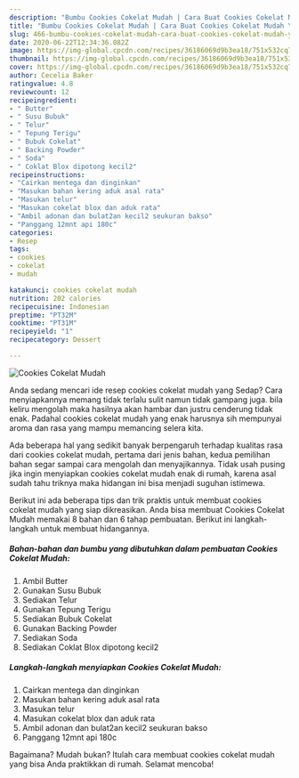 ```yaml
---
description: "Bumbu Cookies Cokelat Mudah | Cara Buat Cookies Cokelat Mudah Yang Bisa Manjain Lidah"
title: "Bumbu Cookies Cokelat Mudah | Cara Buat Cookies Cokelat Mudah Yang Bisa Manjain Lidah"
slug: 466-bumbu-cookies-cokelat-mudah-cara-buat-cookies-cokelat-mudah-yang-bisa-manjain-lidah
date: 2020-06-22T12:34:36.082Z
image: https://img-global.cpcdn.com/recipes/36186069d9b3ea18/751x532cq70/cookies-cokelat-mudah-foto-resep-utama.jpg
thumbnail: https://img-global.cpcdn.com/recipes/36186069d9b3ea18/751x532cq70/cookies-cokelat-mudah-foto-resep-utama.jpg
cover: https://img-global.cpcdn.com/recipes/36186069d9b3ea18/751x532cq70/cookies-cokelat-mudah-foto-resep-utama.jpg
author: Cecelia Baker
ratingvalue: 4.8
reviewcount: 12
recipeingredient:
- " Butter"
- " Susu Bubuk"
- " Telur"
- " Tepung Terigu"
- " Bubuk Cokelat"
- " Backing Powder"
- " Soda"
- " Coklat Blox dipotong kecil2"
recipeinstructions:
- "Cairkan mentega dan dinginkan"
- "Masukan bahan kering aduk asal rata"
- "Masukan telur"
- "Masukan cokelat blox dan aduk rata"
- "Ambil adonan dan bulat2an kecil2 seukuran bakso"
- "Panggang 12mnt api 180c"
categories:
- Resep
tags:
- cookies
- cokelat
- mudah

katakunci: cookies cokelat mudah 
nutrition: 202 calories
recipecuisine: Indonesian
preptime: "PT32M"
cooktime: "PT31M"
recipeyield: "1"
recipecategory: Dessert

---
```



![Cookies Cokelat Mudah](https://img-global.cpcdn.com/recipes/36186069d9b3ea18/751x532cq70/cookies-cokelat-mudah-foto-resep-utama.jpg)

Anda sedang mencari ide resep cookies cokelat mudah yang Sedap? Cara menyiapkannya memang tidak terlalu sulit namun tidak gampang juga. bila keliru mengolah maka hasilnya akan hambar dan justru cenderung tidak enak. Padahal cookies cokelat mudah yang enak harusnya sih mempunyai aroma dan rasa yang mampu memancing selera kita.



Ada beberapa hal yang sedikit banyak berpengaruh terhadap kualitas rasa dari cookies cokelat mudah, pertama dari jenis bahan, kedua pemilihan bahan segar sampai cara mengolah dan menyajikannya. Tidak usah pusing jika ingin menyiapkan cookies cokelat mudah enak di rumah, karena asal sudah tahu triknya maka hidangan ini bisa menjadi suguhan istimewa.


Berikut ini ada beberapa tips dan trik praktis untuk membuat cookies cokelat mudah yang siap dikreasikan. Anda bisa membuat Cookies Cokelat Mudah memakai 8 bahan dan 6 tahap pembuatan. Berikut ini langkah-langkah untuk membuat hidangannya.

<!--inarticleads1-->

##### Bahan-bahan dan bumbu yang dibutuhkan dalam pembuatan Cookies Cokelat Mudah:

1. Ambil  Butter
1. Gunakan  Susu Bubuk
1. Sediakan  Telur
1. Gunakan  Tepung Terigu
1. Sediakan  Bubuk Cokelat
1. Gunakan  Backing Powder
1. Sediakan  Soda
1. Sediakan  Coklat Blox dipotong kecil2




<!--inarticleads2-->

##### Langkah-langkah menyiapkan Cookies Cokelat Mudah:

1. Cairkan mentega dan dinginkan
1. Masukan bahan kering aduk asal rata
1. Masukan telur
1. Masukan cokelat blox dan aduk rata
1. Ambil adonan dan bulat2an kecil2 seukuran bakso
1. Panggang 12mnt api 180c




Bagaimana? Mudah bukan? Itulah cara membuat cookies cokelat mudah yang bisa Anda praktikkan di rumah. Selamat mencoba!
